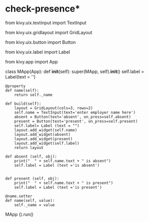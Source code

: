 # check-presence*



from kivy.uix.textinput import TextInput



from kivy.uix.gridlayout import GridLayout



from kivy.uix.button import Button



from kivy.uix.label import Label



from kivy.app import App



class MApp(App):
    def __init__(self):
        super(MApp, self).__init__()
        self.label = Label(text = '')

    @property
    def name(self):
        return self._name

    def build(self):
        layout = GridLayout(cols=3, rows=2)
        self.name = TextInput(text='enter employer name here')
        absent = Button(text='absent', on_press=self.absent)
        present = Button(text='present', on_press=self.present)
        self.label= Label (text = "")
        layout.add_widget(self.name)
        layout.add_widget(absent)
        layout.add_widget(present)
        layout.add_widget(self.label)
        return layout

    def absent (self, obj):
        print("  " + self.name.text + " is absent")
        self.label = Label (text ='is absent')


    def present (self, obj):
        print("  " + self.name.text + " is present")
        self.label = Label (text ='is present')

    @name.setter
    def name(self, value):
        self._name = value


MApp ().run()

